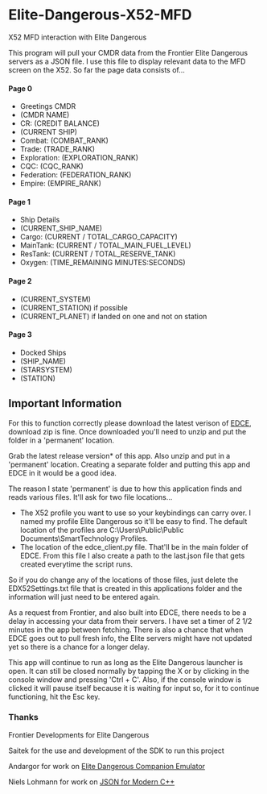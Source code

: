 # Elite-Dangerous-X52-MFD
X52 MFD interaction with Elite Dangerous

This program will pull your CMDR data from the Frontier Elite Dangerous servers as a JSON file. I use this file to display relevant data to the MFD screen on the X52. So far the page data consists of...

#### Page 0
* Greetings CMDR
* (CMDR NAME)
* CR: (CREDIT BALANCE)
* (CURRENT SHIP)
* Combat: (COMBAT_RANK)
* Trade: (TRADE_RANK)
* Exploration: (EXPLORATION_RANK)
* CQC: (CQC_RANK)
* Federation: (FEDERATION_RANK)
* Empire: (EMPIRE_RANK)

#### Page 1
* Ship Details
* (CURRENT_SHIP_NAME)
* Cargo: (CURRENT / TOTAL_CARGO_CAPACITY)
* MainTank: (CURRENT / TOTAL_MAIN_FUEL_LEVEL)
* ResTank: (CURRENT / TOTAL_RESERVE_TANK)
* Oxygen: (TIME_REMAINING MINUTES:SECONDS)

#### Page 2
* (CURRENT_SYSTEM)
* (CURRENT_STATION) if possible
* (CURRENT_PLANET) if landed on one and not on station

#### Page 3
* Docked Ships
* (SHIP_NAME)
* (STARSYSTEM)
* (STATION)

## Important Information
For this to function correctly please download the latest verison of [EDCE](https://github.com/Andargor/edce-client), download zip is fine. Once downloaded you'll need to unzip and put the folder in a 'permanent' location.

Grab the latest release version* of this app. Also unzip and put in a 'permanent' location. Creating a separate folder and putting this app and EDCE in it would be a good idea.

The reason I state 'permanent' is due to how this application finds and reads various files. It'll ask for two file locations...
* The X52 profile you want to use so your keybindings can carry over. I named my profile Elite Dangerous so it'll be easy to find. The default location of the profiles are C:\\Users\\Public\\Public Documents\\SmartTechnology Profiles.
* The location of the edce_client.py file. That'll be in the main folder of EDCE. From this file I also create a path to the last.json file that gets created everytime the script runs.

So if you do change any of the locations of those files, just delete the EDX52Settings.txt file that is created in this applications folder and the information will just need to be entered again.

As a request from Frontier, and also built into EDCE, there needs to be a delay in accessing your data from their servers. I have set a timer of 2 1/2 minutes in the app between fetching. There is also a chance that when EDCE goes out to pull fresh info, the Elite servers might have not updated yet so there is a chance for a longer delay.

This app will continue to run as long as the Elite Dangerous launcher is open. It can still be closed normally by tapping the X or by clicking in the console window and pressing 'Ctrl + C'. Also, if the console window is clicked it will pause itself because it is waiting for input so, for it to continue functioning, hit the Esc key.

### Thanks
Frontier Developments for Elite Dangerous

Saitek for the use and development of the SDK to run this project

Andargor for work on [Elite Dangerous Companion Emulator](https://github.com/Andargor/edce-client)

Niels Lohmann for work on [JSON for Modern C++](https://github.com/nlohmann/json)
